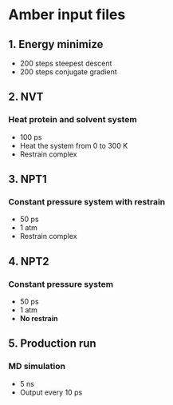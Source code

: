 # Amber input files
## 1. Energy minimize
* 200 steps steepest descent
* 200 steps conjugate gradient

## 2. NVT
### Heat protein and solvent system
* 100 ps
* Heat the system from 0 to 300 K
* Restrain complex

## 3. NPT1
### Constant pressure system with restrain
* 50 ps
* 1 atm
* Restrain complex

## 4. NPT2
### Constant pressure system
* 50 ps
* 1 atm
* **No restrain**

## 5. Production run
### MD simulation
* 5 ns
* Output every 10 ps
